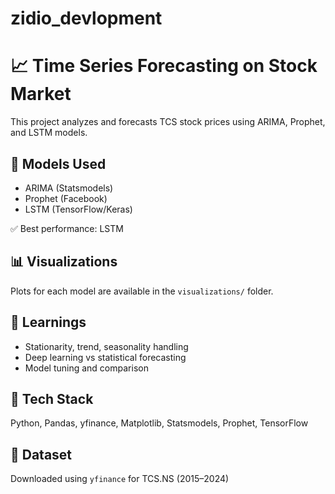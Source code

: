 # zidio_devlopment
# 📈 Time Series Forecasting on Stock Market

This project analyzes and forecasts TCS stock prices using ARIMA, Prophet, and LSTM models.

## 📌 Models Used
- ARIMA (Statsmodels)
- Prophet (Facebook)
- LSTM (TensorFlow/Keras)


✅ Best performance: LSTM

## 📊 Visualizations
Plots for each model are available in the `visualizations/` folder.

## 🧠 Learnings
- Stationarity, trend, seasonality handling
- Deep learning vs statistical forecasting
- Model tuning and comparison

## 🔧 Tech Stack
Python, Pandas, yfinance, Matplotlib, Statsmodels, Prophet, TensorFlow

## 📂 Dataset
Downloaded using `yfinance` for TCS.NS (2015–2024)
